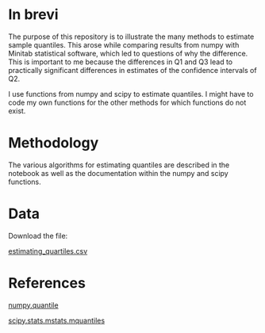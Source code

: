 <!--
[![Coverity Scan Build Status](https://img.shields.io/coverity/scan/10257.svg)](https://scan.coverity.com/projects/gillespilon-estimating_sample_quantiles)
[![Travis](https://img.shields.io/travis/rust-lang/rust.svg)](https://travis-ci.org/gillespilon/estimating_sample_quantiles)
-->

# In brevi

The purpose of this repository is to illustrate the many methods to estimate sample quantiles. This arose while comparing results from numpy with Minitab statistical software, which led to questions of why the difference. This is important to me because the differences in Q1 and Q3 lead to practically significant differences in estimates of the confidence intervals of Q2.

I use functions from numpy and scipy to estimate quantiles. I might have to code my own functions for the other methods for which functions do not exist.

# Methodology

The various algorithms for estimating quantiles are described in the notebook as well as the documentation within the numpy and scipy functions.

# Data

Download the  file:

[estimating_quartiles.csv](https://drive.google.com/open?id=1Nc_VFXo2SrsSdprfCmQYhLbJawAzKpH6)

# References

[numpy.quantile](https://docs.scipy.org/doc/numpy-1.15.1/reference/generated/numpy.quantile.html?highlight=quantile)

[scipy.stats.mstats.mquantiles](https://docs.scipy.org/doc/scipy/reference/generated/scipy.stats.mstats.mquantiles.html)

